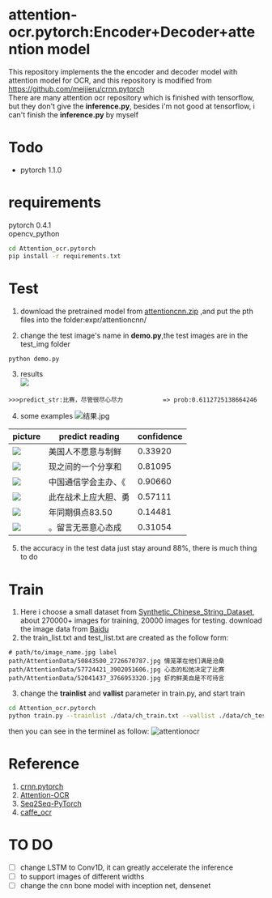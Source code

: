 attention-ocr.pytorch:Encoder+Decoder+attention model
======================================

This repository implements the the encoder and decoder model with attention model for OCR, and this repository is modified from https://github.com/meijieru/crnn.pytorch  
There are many attention ocr repository which is finished with tensorflow, but they don't give the **inference.py**, besides i'm not good at tensorflow, i can't finish the **inference.py** by myself  

# Todo
- pytorch 1.1.0

# requirements
pytorch 0.4.1  
opencv_python
```bash
cd Attention_ocr.pytorch
pip install -r requirements.txt
```

# Test
1. download the pretrained model from [attentioncnn.zip](https://pan.baidu.com/s/1h5d7rtWqfZaKHtm52ZWVFw) ,and put the pth files into the folder:expr/attentioncnn/  

2. change the test image's name in **demo.py**,the test images are in the test_img folder
```bash
python demo.py
```
3. results  
![](./test_img/20441531_4212871437.jpg)
```
>>>predict_str:比赛，尽管很尽心尽力           => prob:0.6112725138664246
```
4. some examples
![结果.jpg](./test_img/md_img/attention结果.png)

| picture | predict reading | confidence |
| ------ | ------ | ------ |
| ![](./test_img/20436312_1683447152.jpg) | 美国人不愿意与制鲜 | 0.33920 |
| ![](./test_img/20437109_1639581473.jpg) | 现之间的一个分享和 | 0.81095 |
| ![](./test_img/20437421_2143654630.jpg) | 中国通信学会主办、《 | 0.90660 |
| ![](./test_img/20437531_1514396900.jpg) | 此在战术上应大胆、勇 | 0.57111 |
| ![](./test_img/20439281_953270478.jpg) | 年同期俱点83.50 | 0.14481 |
| ![](./test_img/20439906_2889507409.jpg) | 。留言无恶意心态成 | 0.31054 |

5. the accuracy in the test data just stay around 88%, there is much thing to do
# Train 
1. Here i choose a small dataset from [Synthetic_Chinese_String_Dataset](https://github.com/chenjun2hao/caffe_ocr), about 270000+ images for training, 20000 images for testing.
download the image data from [Baidu](https://pan.baidu.com/s/1hIurFJ73XbzL-QG4V-oe0w)
2. the train_list.txt and test_list.txt are created as the follow form:
```
# path/to/image_name.jpg label
path/AttentionData/50843500_2726670787.jpg 情笼罩在他们满是沧桑
path/AttentionData/57724421_3902051606.jpg 心态的松弛决定了比赛
path/AttentionData/52041437_3766953320.jpg 虾的鲜美自是不可待言
```
3. change the **trainlist** and **vallist** parameter in train.py, and start train
```bash
cd Attention_ocr.pytorch
python train.py --trainlist ./data/ch_train.txt --vallist ./data/ch_test.txt
```
then you can see in the terminel as follow:
![attentionocr](./test_img/md_img/attentionocr.png)

# Reference
1. [crnn.pytorch](https://github.com/meijieru/crnn.pytorch)
2. [Attention-OCR](https://github.com/da03/Attention-OCR)
3. [Seq2Seq-PyTorch](https://github.com/MaximumEntropy/Seq2Seq-PyTorch)
4. [caffe_ocr](https://github.com/senlinuc/caffe_ocr)

# TO DO
- [ ] change LSTM to Conv1D, it can greatly accelerate the inference
- [ ] to support images of different widths
- [ ] change the cnn bone model with inception net, densenet
